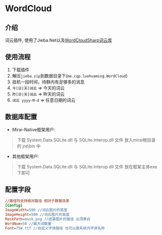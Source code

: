 # WordCloud

## 介绍
词云插件, 使用了Jieba.Net以及[WordCloudSharp词云库](https://github.com/AmmRage/WordCloudSharp)

## 使用流程
1. 下载插件
2. 解压`jieba.zip`到数据目录下(`me.cqp.luohuaming.WordCloud`)
3. 挂机一段时间，待群内有足够多的消息
4. `今[日|天]词云` => 今天的词云
5. `昨[日|天]词云` => 昨天的词云
6. `词云 yyyy-M-d` => 任意日期的词云

## 数据库配置
- Mirai-Native框架用户:
> 下载 System.Data.SQLite.dll 与 SQLite.Interop.dll 文件 放入mirai根目录的 jre\bin 中

- 其他框架用户:
> 下载 System.Data.SQLite.dll 与 SQLite.Interop.dll 文件 放在框架主体exe下即可

## 配置字段
```ini
//路径均支持相对路径 相对于数据目录
[Config]
ImageWidth=500 //词云图片的宽度
ImageHeight=500 //词云图片的高度
MaskPath=mask.png //遮罩图片的路径 必须黑白
WordNum=50 //最大词数量
Font=75W.ttf //自定义字体路径 也可以是系统内字体名称
```
